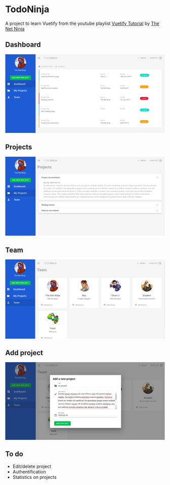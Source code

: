 # TodoNinja

A project to learn Vuetify from the youtube playlist [Vuetify Tutorial](https://www.youtube.com/watch?v=zrfeO1Uwiws&list=PL4cUxeGkcC9g0MQZfHwKcuB0Yswgb3gA5) by [The Net Ninja](https://www.youtube.com/channel/UCW5YeuERMmlnqo4oq8vwUpg)

## Dashboard

![Dashboard](screenshots/dashboard.png)

## Projects

![Dashboard](screenshots/projects.png)

## Team

![Dashboard](screenshots/team.png)

## Add project

![Dashboard](screenshots/add_project.png)

## To do

- Edit/delete project
- Authentification
- Statistics on projects
